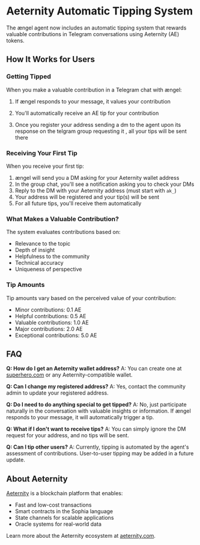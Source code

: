 # Aeternity Automatic Tipping System

The ængel agent now includes an automatic tipping system that rewards valuable contributions in Telegram conversations using Aeternity (AE) tokens.

## How It Works for Users

### Getting Tipped

When you make a valuable contribution in a Telegram chat with ængel:

1. If ængel responds to your message, it values your contribution
2. You'll automatically receive an AE tip for your contribution

4. Once you register your address sending a dm to the agent upon its response on the telgram group requesting it , all your tips will be sent there

### Receiving Your First Tip

When you receive your first tip:

1. ængel will send you a DM asking for your Aeternity wallet address
2. In the group chat, you'll see a notification asking you to check your DMs
3. Reply to the DM with your Aeternity address (must start with `ak_`)
4. Your address will be registered and your tip(s) will be sent
5. For all future tips, you'll receive them automatically

### What Makes a Valuable Contribution?

The system evaluates contributions based on:

- Relevance to the topic
- Depth of insight
- Helpfulness to the community
- Technical accuracy
- Uniqueness of perspective

### Tip Amounts

Tip amounts vary based on the perceived value of your contribution:

- Minor contributions: 0.1 AE
- Helpful contributions: 0.5 AE
- Valuable contributions: 1.0 AE
- Major contributions: 2.0 AE
- Exceptional contributions: 5.0 AE

## FAQ

**Q: How do I get an Aeternity wallet address?**
A: You can create one at [superhero.com](https://superhero.com) or any Aeternity-compatible wallet.

**Q: Can I change my registered address?**
A: Yes, contact the community admin to update your registered address.

**Q: Do I need to do anything special to get tipped?**
A: No, just participate naturally in the conversation with valuable insights or information. If ængel responds to your message, it will automatically trigger a tip.

**Q: What if I don't want to receive tips?**
A: You can simply ignore the DM request for your address, and no tips will be sent.

**Q: Can I tip other users?**
A: Currently, tipping is automated by the agent's assessment of contributions. User-to-user tipping may be added in a future update.

## About Aeternity

[Aeternity](https://aeternity.com) is a blockchain platform that enables:
- Fast and low-cost transactions
- Smart contracts in the Sophia language
- State channels for scalable applications
- Oracle systems for real-world data

Learn more about the Aeternity ecosystem at [aeternity.com](https://aeternity.com). 
